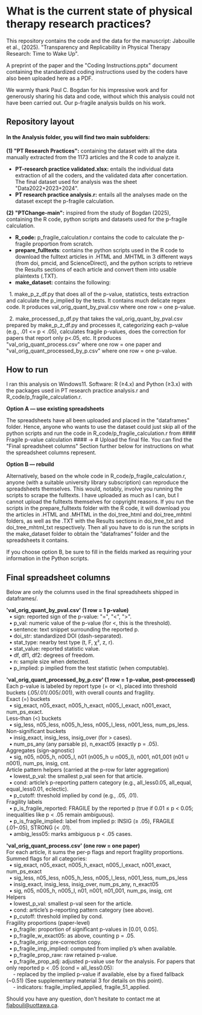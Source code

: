 # **What is the current state of physical therapy research practices?**

This repository contains the code and the data for the manuscript: Jabouille et al., (2025). "Transparency and Replicability in Physical Therapy Research: Time to Wake Up".

A preprint of the paper and the "Coding Instructions.pptx" document containing the standardized coding instructions used by the coders have also been uploaded here as a PDF.

We warmly thank Paul C. Bogdan for his impressive work and for generously sharing his data and code, without which this analysis could not have been carried out. Our p-fragile analysis builds on his work.

## **Repository layout**

#### In the Analysis folder, you will find two main subfolders:

**(1) "PT Research Practices":** containing the dataset with all the data manually extracted from the 1173 articles and the R code to analyze it.

* **PT-research practice validated.xlsx:** entails the individual data extraction of all the coders, and the validated data after concertation. The final dataset used for analysis was the sheet "Data2022+2023+2024".
* **PT research practice analysis.r:** entails all the analyses made on the dataset except the p-fragile calculation.

**(2)** **"PTChange-main":** inspired from the study of Bogdan (2025), containing the R code, python scripts and datasets used for the p-fragile calculation.

* **R\_code:** p\_fragile\_calculation.r contains the code to calculate the p-fragile proportion from scratch.
* **prepare\_fulltexts**: contains the python scripts used in the R code to download the fulltext articles in .HTML and .MHTML in 3 different ways (from doi, pmcid, and ScienceDirect), and the python scripts to retrieve the Results sections of each article and convert them into usable plaintexts (.TXT).
* **make\_dataset:** contains the following:

     	1. make\_p\_z\_df.py that does all of the p-value, statistics, tests extraction and calculate the p\_implied by the tests. It contains much delicate 	regex code. It           produces val\_orig\_quant\_by\_pval.csv where one row = one p-value.

     	2. make\_processed\_p\_df.py that takes the val\_orig\_quant\_by\_pval.csv prepared by make\_p\_z\_df.py and processes it, categorizing each p-value 	(e.g., .01 <= p         < .05), calculates fragile p-values, does the correction for papers that report only p<.05, etc. It produces 	"val\_orig\_quant\_process.csv" where one row = one           paper and "val\_orig\_quant\_processed\_by\_p.csv" where one row = one p-value.


##    **How to run**

I ran this analysis on Windows11.
Software: R (≥4.x) and Python (≥3.x) with the packages used in PT research practice analysis.r and R\_code/p\_fragile\_calculation.r.

**Option A — use existing spreadsheets** 

The spreadsheets have all been uploaded and placed in the "dataframes" folder. Hence, anyone who wants to use the dataset could just skip all of the python scripts and run the code in R\_code/p\_fragile\_calculation.r from #### Fragile p-value calculation #### -> # Upload the final file. You can find the "Final spreadsheet columns" Section further below for instructions on what the spreadsheet columns represent.

**Option B — rebuild**

Alternatively, based on the whole code in R\_code/p\_fragile\_calculation.r, anyone (with a suitable university library subscription) can reproduce the spreadsheets themselves. This would, notably, involve you running the scripts to scrape the fulltexts. I have uploaded as much as I can, but I cannot upload the fulltexts themselves for copyright reasons. If you run the scripts in the prepare\_fulltexts folder with the R code, it will download you the articles in .HTML and .MHTML in the doi\_tree\_html and doi\_tree\_mhtml folders, as well as the .TXT with the Results sections in doi\_tree\_txt and doi\_tree\_mhtml\_txt respectively. Then all you have to do is run the scripts in the make\_dataset folder to obtain the “dataframes” folder and the spreadsheets it contains.

If you choose option B, be sure to fill in the fields marked as requiring your information in the Python scripts.

## **Final spreadsheet columns**

Below are only the columns used in the final spreadsheets shipped in dataframes/.

**'val\_orig\_quant\_by\_pval.csv' (1 row = 1 p-value)**  
&nbsp;&nbsp;• sign: reported sign of the p-value: "=", "<", ">".  
&nbsp;&nbsp;• p\_val: numeric value of the p-value (for <, this is the threshold).  
&nbsp;&nbsp;• sentence: text snippet surrounding the reported p.  
&nbsp;&nbsp;• doi\_str: standardized DOI (dash-separated).  
&nbsp;&nbsp;• stat\_type: nearby test type (t, F, χ², z, r).  
&nbsp;&nbsp;• stat\_value: reported statistic value.  
&nbsp;&nbsp;• df, df1, df2: degrees of freedom.  
&nbsp;&nbsp;• n: sample size when detected.  
&nbsp;&nbsp;• p\_implied: p implied from the test statistic (when computable).  

**'val\_orig\_quant\_processed\_by\_p.csv' (1 row = 1 p-value, post-processed)**  
Each p-value is labeled by report type (= or <), placed into threshold buckets (.05/.01/.005/.001), with overall counts and fragility.  
Exact (=) buckets  
&nbsp;&nbsp;• sig\_exact, n05\_exact, n005\_h\_exact, n005\_l\_exact, n001\_exact, num\_ps\_exact.  
Less-than (<) buckets  
&nbsp;&nbsp;• sig\_less, n05\_less, n005\_h\_less, n005\_l\_less, n001\_less, num\_ps\_less.  
Non-significant buckets  
&nbsp;&nbsp;• insig\_exact, insig\_less, insig\_over (for > cases).  
&nbsp;&nbsp;• num\_ps\_any (any parsable p), n\_exact05 (exactly p = .05).  
Aggregates (sign-agnostic)  
&nbsp;&nbsp;• sig, n05, n005\_h, n005\_l, n01 (n005\_h ∪ n005\_l), n001, n01\_001 (n01 ∪ n001), num\_ps, insig, cnt.  
Article pattern helpers (carried at the p-row for later aggregation)  
&nbsp;&nbsp;• lowest\_p\_val: the smallest p\_val seen for that article.  
&nbsp;&nbsp;• cond: article’s p-reporting pattern category (e.g., all\_less0.05, all\_equal, equal\_less0.01, eclectic).  
&nbsp;&nbsp;• p\_cutoff: threshold implied by cond (e.g., .05, .01).  
Fragility labels  
&nbsp;&nbsp;• p\_is\_fragile\_reported: FRAGILE by the reported p (true if 0.01 ≤ p < 0.05; inequalities like p < .05 remain ambiguous).  
&nbsp;&nbsp;• p\_is\_fragile\_implied: label from implied p: INSIG (≥ .05), FRAGILE (.01–.05), STRONG (< .01).  
&nbsp;&nbsp;• ambig\_less05: marks ambiguous p < .05 cases.  

**'val\_orig\_quant\_process.csv' (one row = one paper)**  
For each article, it sums the per-p flags and report fragility proportions.  
Summed flags for all categories:  
&nbsp;&nbsp;• sig\_exact, n05\_exact, n005\_h\_exact, n005\_l\_exact, n001\_exact, num\_ps\_exact  
&nbsp;&nbsp;• sig\_less, n05\_less, n005\_h\_less, n005\_l\_less, n001\_less, num\_ps\_less  
&nbsp;&nbsp;• insig\_exact, insig\_less, insig\_over, num\_ps\_any, n\_exact05  
&nbsp;&nbsp;• sig, n05, n005\_h, n005\_l, n01, n001, n01\_001, num\_ps, insig, cnt  
Helpers  
&nbsp;&nbsp;• lowest\_p\_val: smallest p-val seen for the article.  
&nbsp;&nbsp;• cond: article’s p-reporting pattern category (see above).  
&nbsp;&nbsp;• p\_cutoff: threshold implied by cond.  
Fragility proportions (paper-level)  
&nbsp;&nbsp;• p\_fragile: proportion of significant p-values in \[0.01, 0.05].  
&nbsp;&nbsp;• p\_fragile\_w\_exact05: as above, counting p = .05.  
&nbsp;&nbsp;• p\_fragile\_orig: pre-correction copy.  
&nbsp;&nbsp;• p\_fragile\_imp\_implied: computed from implied p’s when available.  
&nbsp;&nbsp;• p\_fragile\_prop\_raw: raw retained p-value.  
&nbsp;&nbsp;• p\_fragile\_prop\_adj: adjusted p-value use for the analysis. For papers that only reported p < .05 (cond = all\_less0.05):  
      &emsp;            - replaced by the implied p-value if available, else by a fixed fallback (~0.51) (See supplementary material 3 for details on this point).  
      &emsp;	      - indicators: fragile\_implied\_applied, fragile\_51\_applied.




  
  
 
Should you have any question, don't hesitate to contact me at fjabouil@uottawa.ca.

























